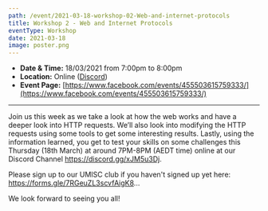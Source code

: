 ```yaml
---
path: /event/2021-03-18-workshop-02-Web-and-internet-protocols
title: Workshop 2 - Web and Internet Protocols
eventType: Workshop
date: 2021-03-18
image: poster.png
---
```


- **Date & Time:** 18/03/2021 from 7:00pm to 8:00pm
- **Location:** Online ([Discord](https://discord.gg/JmXrDF7))
- **Event Page:** [https://www.facebook.com/events/455503615759333/](https://www.facebook.com/events/455503615759333/)

---

Join us this week as we take a look at how the web works and have a deeper look into HTTP requests. We’ll also look into modifying the HTTP requests using some tools to get some interesting results. Lastly, using the information learned, you get to test your skills on some challenges this Thursday (18th March) at around 7PM-8PM (AEDT time) online at our Discord Channel https://discord.gg/xJM5u3Dj.

Please sign up to our UMISC club if you haven't signed up yet here:
https://forms.gle/7RGeuZL3scvfAigK8...

We look forward to seeing you all!